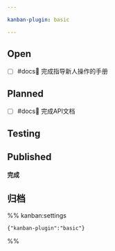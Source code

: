 ```yaml
---

kanban-plugin: basic

---
```


## Open

- [ ] #docs📄 完成指导新人操作的手册


## Planned

- [ ] #docs📄 完成API文档


## Testing



## Published

**完成**


## 归档





%% kanban:settings
```
{"kanban-plugin":"basic"}
```
%%
